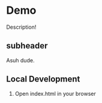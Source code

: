 # Demo

Description!

## subheader

Asuh dude.

## Local Development

1. Open index.html in your browser
